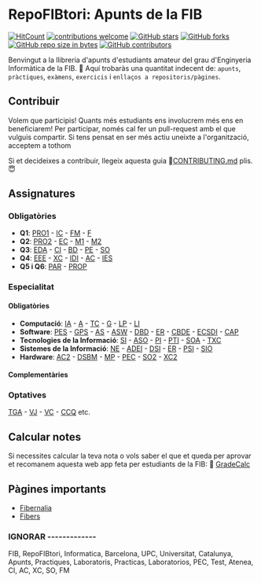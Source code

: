 # RepoFIBtori: Apunts de la FIB
[![HitCount](http://hits.dwyl.io/RepoFIBtori/RepoFIBtori.svg)](http://hits.dwyl.io/RepoFIBtori/RepoFIBtori)
[![contributions welcome](https://img.shields.io/badge/contributions-welcome-brightgreen.svg?style=flat)](https://github.com/RepoFIBtori/RepoFIBtori)
[![GitHub stars](https://img.shields.io/github/stars/RepoFIBtori/RepoFIBtori.svg)](https://GitHub.com/RepoFIBtori/RepoFIBtori/stargazers/)
[![GitHub forks](https://img.shields.io/github/forks/RepoFIBtori/RepoFIBtori.svg)](https://GitHub.com/RepoFIBtori/RepoFIBtori/network/)
[![GitHub repo size in bytes](https://img.shields.io/github/repo-size/RepoFIBtori/RepoFIBtori.svg)](https://github.com/RepoFIBtori/RepoFIBtori)
[![GitHub contributors](https://img.shields.io/github/contributors/RepoFIBtori/RepoFIBtori.svg)](https://GitHub.com/RepoFIBtori/RepoFIBtori/graphs/contributors/)





Benvingut a la llibreria d'apunts d'estudiants amateur del grau d'Enginyeria Informàtica de la FIB. 🧐 Aquí trobaràs una quantitat indecent de: `apunts`, `pràctiques`, `exàmens`, `exercicis` i `enllaços a repositoris/pàgines`. 

## Contribuir
Volem que participis! Quants més estudiants ens involucrem més ens en beneficiarem! 
Per participar, només cal fer un pull-request amb el que vulguis compartir. Si tens pensat en ser més actiu uneixte a l'organització, acceptem a tothom 

Si et decideixes a contribuir, llegeix aquesta guia 📖[CONTRIBUTING.md](https://github.com/RepoFIBtori/RepoFIBtori/tree/master/CONTRIBUTING.md) plis. 😇

## Assignatures
### Obligatòries
  - **Q1**: [PRO1](https://github.com/RepoFIBtori/RepoFIBtori/tree/master/Obligatories/Q1/PRO1) -  [IC](https://github.com/RepoFIBtori/RepoFIBtori/tree/master/Obligatories/Q1/IC) -  [FM](https://github.com/RepoFIBtori/RepoFIBtori/tree/master/Obligatories/Q1/FM) -  [F](https://github.com/RepoFIBtori/RepoFIBtori/tree/master/Obligatories/Q1/F)
  - **Q2**: [PRO2](https://github.com/RepoFIBtori/RepoFIBtori/tree/master/Obligatories/Q2/PRO2) - [EC](https://github.com/RepoFIBtori/RepoFIBtori/tree/master/Obligatories/Q2/EC) - [M1](https://github.com/RepoFIBtori/RepoFIBtori/tree/master/Obligatories/Q2/M1) - [M2](https://github.com/RepoFIBtori/RepoFIBtori/tree/master/Obligatories/Q2/M2)
  - **Q3**: [EDA](https://github.com/RepoFIBtori/RepoFIBtori/tree/master/Obligatories/Q3/EDA) - [CI](https://github.com/RepoFIBtori/RepoFIBtori/tree/master/Obligatories/Q3/CI) - [BD](https://github.com/RepoFIBtori/RepoFIBtori/tree/master/Obligatories/Q3/BD) - [PE](https://github.com/RepoFIBtori/RepoFIBtori/tree/master/Obligatories/Q3/PE) - [SO](https://github.com/RepoFIBtori/RepoFIBtori/tree/master/Obligatories/Q3/SO)
  - **Q4**: [EEE](https://github.com/RepoFIBtori/RepoFIBtori/tree/master/Obligatories/Q4/EEE) - [XC](https://github.com/RepoFIBtori/RepoFIBtori/tree/master/Obligatories/Q4/XC) - [IDI](https://github.com/RepoFIBtori/RepoFIBtori/tree/master/Obligatories/Q4/IDI) - [AC](https://github.com/RepoFIBtori/RepoFIBtori/tree/master/Obligatories/Q4/AC) - [IES](https://github.com/RepoFIBtori/RepoFIBtori/tree/master/Obligatories/Q4/IES)
  - **Q5 i Q6**: [PAR](https://github.com/RepoFIBtori/RepoFIBtori/tree/master/Obligatories/Q5/PAR) - [PROP](https://github.com/RepoFIBtori/RepoFIBtori/tree/master/Obligatories/Q5/PROP)

### Especialitat
#### Obligatòries
- **Computació**: [IA](https://github.com/RepoFIBtori/RepoFIBtori/tree/master/Computacio/Q4/IA) - [A](https://github.com/RepoFIBtori/RepoFIBtori/tree/master/Computacio/A) - [TC](https://github.com/RepoFIBtori/RepoFIBtori/tree/master/Computacio/TC) - [G](https://github.com/RepoFIBtori/RepoFIBtori/tree/master/Computacio/G) - [LP](https://github.com/RepoFIBtori/RepoFIBtori/tree/master/Computacio/LP) - [LI](https://github.com/RepoFIBtori/RepoFIBtori/tree/master/Computacio/LI)
- **Software**: [PES](https://github.com/RepoFIBtori/RepoFIBtori/tree/master/Software/PES) - [GPS](https://github.com/RepoFIBtori/RepoFIBtori/tree/master/Software/GPS) - [AS](https://github.com/RepoFIBtori/RepoFIBtori/tree/master/Software/AS) - [ASW](https://github.com/RepoFIBtori/RepoFIBtori/tree/master/Software/ASW) - [DBD](https://github.com/RepoFIBtori/RepoFIBtori/tree/master/Software/DBD) - [ER](https://github.com/RepoFIBtori/RepoFIBtori/tree/master/Software/ER) - [CBDE](https://github.com/RepoFIBtori/RepoFIBtori/tree/master/Software/CBDE) - [ECSDI](https://github.com/RepoFIBtori/RepoFIBtori/tree/master/Software/ECSDI) - [CAP](https://github.com/RepoFIBtori/RepoFIBtori/tree/master/Software/CAP)
- **Tecnologies de la Informació**: [SI](https://github.com/RepoFIBtori/RepoFIBtori/tree/master/TI/SI) - [ASO](https://github.com/RepoFIBtori/RepoFIBtori/tree/master/TI/ASO) - [PI](https://github.com/RepoFIBtori/RepoFIBtori/tree/master/TI/PI) - [PTI](https://github.com/RepoFIBtori/RepoFIBtori/tree/master/TI/PTI) - [SOA](https://github.com/RepoFIBtori/RepoFIBtori/tree/master/TI/SOA) - [TXC](https://github.com/RepoFIBtori/RepoFIBtori/tree/master/TI/TXC)
- **Sistemes de la Informació**: [NE](https://github.com/RepoFIBtori/RepoFIBtori/tree/master/SI/NE) - [ADEI](https://github.com/RepoFIBtori/RepoFIBtori/tree/master/SI/ADEI) - [DSI](https://github.com/RepoFIBtori/RepoFIBtori/tree/master/SI/DSI) - [ER](https://github.com/RepoFIBtori/RepoFIBtori/tree/master/SI/ER) - [PSI](https://github.com/RepoFIBtori/RepoFIBtori/tree/master/SI/PSI) - [SIO](https://github.com/RepoFIBtori/RepoFIBtori/tree/master/SI/SIO)
- **Hardware**: [AC2](https://github.com/RepoFIBtori/RepoFIBtori/tree/master/Hardware/AC2) - [DSBM](https://github.com/RepoFIBtori/RepoFIBtori/tree/master/Hardware/DBSM) - [MP](https://github.com/RepoFIBtori/RepoFIBtori/tree/master/Hardware/MP) - [PEC](https://github.com/RepoFIBtori/RepoFIBtori/tree/master/Hardware/PEC) - [SO2](https://github.com/RepoFIBtori/RepoFIBtori/tree/master/Hardware/SO2) - [XC2](https://github.com/RepoFIBtori/RepoFIBtori/tree/master/Hardware/XC2)
#### Complementàries

### Optatives
[TGA](https://github.com/RepoFIBtori/RepoFIBtori/tree/master/Optatives/TGA) - [VJ](https://github.com/RepoFIBtori/RepoFIBtori/tree/master/Optatives/VJ) - [VC](https://github.com/RepoFIBtori/RepoFIBtori/tree/master/Optatives/VC) - [CCQ](https://github.com/RepoFIBtori/RepoFIBtori/tree/master/Optatives/CCQ) etc.

## Calcular notes 
Si necessites calcular la teva nota o vols saber el que et queda per aprovar et recomanem aquesta web app feta per estudiants de la FIB: 💯 [GradeCalc](https://gradecalc.net/)

## Pàgines importants
- [Fibernalia](http://fibernalia.blogspot.com/)
- [Fibers](https://fibers.cat/)


### IGNORAR -------------
FIB, RepoFIBtori, Informatica, Barcelona, UPC, Universitat, Catalunya, Apunts, Practiques, Laboratoris, Practicas, Laboratorios, PEC, Test, Atenea, CI, AC, XC, SO, FM
